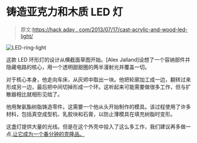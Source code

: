 # 铸造亚克力和木质 LED 灯

> 原文:[https://hack aday . com/2013/07/17/cast-acrylic-and-wood-led-light/](https://hackaday.com/2013/07/17/cast-acrylic-and-wood-led-light/)

![LED-ring-light](../Images/b38e93b220da0bb9a3df02abd2e0094c.png)

这款 LED 环形灯的设计从横截面草图开始。[Alex Jalland]设想了一个容纳部件并隐藏电路的核心，用一个透明甜甜圈的两半漫射光并覆盖一切。

对于核心本身，他走向车床，从灰烬中取出一块。他把轮廓加工成一边，翻转过来形成另一边，最后把中间切掉形成一个环。这听起来可能需要做很多工作，但与扩散器相比就相形见绌了。

他用聚氨酯树脂铸造零件。这需要一个他从头开始制作的模具。该过程使用了许多材料，包括真空成型机、乳胶块和石膏，以防止薄模具在填充树脂时变形。

这盏灯提供大量的光线。但是在这个外壳中投入了这么多工作，我们建议再多做一点,[让它成为一个春分钟的克隆品。](http://hackaday.com/2010/09/07/equinox-clock/)